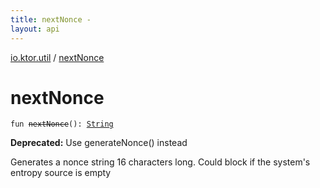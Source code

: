 ```yaml
---
title: nextNonce - 
layout: api
---
```


<div class='api-docs-breadcrumbs'><a href="index.html">io.ktor.util</a> / <a href="./next-nonce.html">nextNonce</a></div>

# nextNonce

<div class="signature"><code><span class="keyword">fun </span><s><span class="identifier">nextNonce</span></s><span class="symbol">(</span><span class="symbol">)</span><span class="symbol">: </span><a href="https://kotlinlang.org/api/latest/jvm/stdlib/kotlin/-string/index.html"><span class="identifier">String</span></a></code></div>

**Deprecated:** Use generateNonce() instead

Generates a nonce string 16 characters long. Could block if the system's entropy source is empty


